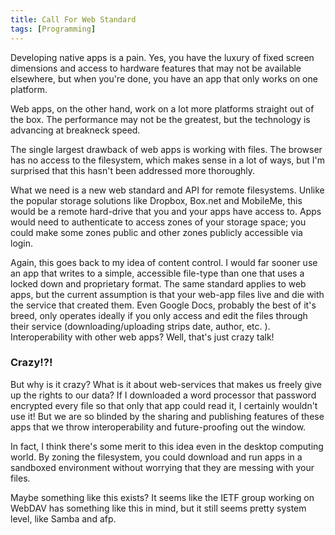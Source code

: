 ```yaml
---
title: Call For Web Standard
tags: [Programming]
---
```

<p>Developing native apps is a pain. Yes, you have the luxury of fixed screen dimensions and access to hardware features that may not be available elsewhere, but when you're done, you have an app that only works on one platform.</p>

<p>Web apps, on the other hand, work on a lot more platforms straight out of the box. The performance may not be the greatest, but the technology is advancing at breakneck speed.</p>

<p>The single largest drawback of web apps is working with files. The browser has no access to the filesystem, which makes sense in a lot of ways, but I'm surprised that this hasn't been addressed more thoroughly.</p>

<p>What we need is a new web standard and API for remote filesystems. Unlike the popular storage solutions like Dropbox, Box.net and MobileMe, this would be a remote hard-drive that you and your apps have access to. Apps would need to authenticate to access zones of your storage space; you could make some zones public and other zones publicly accessible via login.</p>

<p>Again, this goes back to my idea of content control. I would far sooner use an app that writes to a simple, accessible file-type than one that uses a locked down and proprietary format. The same standard applies to web apps, but the current assumption is that your web-app files live and die with the service that created them. Even Google Docs, probably the best of it's breed, only operates ideally if you only access and edit the files through their service (downloading/uploading strips date, author, etc. ). Interoperability with other web apps? Well, that's just crazy talk!</p>

<h3>Crazy!?!</h3>

<p>But why is it crazy? What is it about web-services that makes us freely give up the rights to our data? If I downloaded a word processor that password encrypted every file so that only that app could read it, I certainly wouldn't use it! But we are so blinded by the sharing and publishing features of these apps that we throw interoperability and future-proofing out the window.</p>

<p>In fact, I think there's some merit to this idea even in the desktop computing world. By zoning the filesystem, you could download and run apps in a sandboxed environment without worrying that they are messing with your files.</p>

<p>Maybe something like this exists? It seems like the IETF group working on WebDAV has something like this in mind, but it still seems pretty system level, like Samba and afp.</p>
